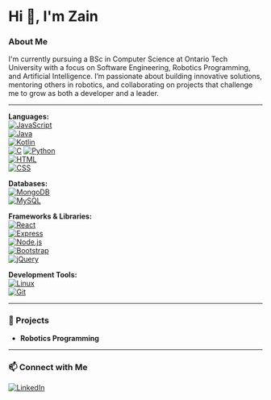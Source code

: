 # Hi 👋, I'm Zain  

### About Me  
I'm currently pursuing a BSc in Computer Science at Ontario Tech University with a focus on Software Engineering, Robotics Programming, and Artificial Intelligence. I’m passionate about building innovative solutions, mentoring others in robotics, and collaborating on projects that challenge me to grow as both a developer and a leader.  

---

**Languages:**  
[![JavaScript](https://img.icons8.com/color/48/000000/javascript.png)](https://developer.mozilla.org/en-US/docs/Web/JavaScript)  
[![Java](https://img.icons8.com/color/48/000000/java-coffee-cup-logo.png)](https://www.java.com/)  
[![Kotlin](https://img.icons8.com/color/48/000000/kotlin.png)](https://kotlinlang.org/)  
[![C](https://img.icons8.com/color/48/000000/c-programming.png)](https://en.wikipedia.org/wiki/C_(programming_language))  
[![Python](https://img.icons8.com/color/48/000000/python.png)](https://www.python.org/)  
[![HTML](https://img.icons8.com/color/48/000000/html-5.png)](https://developer.mozilla.org/en-US/docs/Web/HTML)  
[![CSS](https://img.icons8.com/color/48/000000/css3.png)](https://developer.mozilla.org/en-US/docs/Web/CSS)  

**Databases:**  
[![MongoDB](https://img.icons8.com/color/48/000000/mongodb.png)](https://www.mongodb.com/)  
[![MySQL](https://img.icons8.com/color/48/000000/mysql-logo.png)](https://www.mysql.com/)  

**Frameworks & Libraries:**  
[![React](https://img.icons8.com/color/48/000000/react-native.png)](https://react.dev/)  
[![Express](https://img.icons8.com/ios/48/000000/express-js.png)](https://expressjs.com/)  
[![Node.js](https://img.icons8.com/color/48/000000/nodejs.png)](https://nodejs.org/)  
[![Bootstrap](https://img.icons8.com/color/48/000000/bootstrap.png)](https://getbootstrap.com/)  
[![jQuery](https://img.icons8.com/ios/48/000000/jquery.png)](https://jquery.com/)  

**Development Tools:**  
[![Linux](https://img.icons8.com/color/48/000000/linux.png)](https://www.linux.org/)  
[![Git](https://img.icons8.com/color/48/000000/git.png)](https://git-scm.com/)  


---

### 📂 Projects  
- **Robotics Programming** 

---

### 📫 Connect with Me  
[![LinkedIn](https://img.icons8.com/color/48/000000/linkedin.png)]([https://linkedin.com](https://www.linkedin.com/in/zain-naqvi-629636280))  
